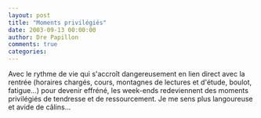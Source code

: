 ```yaml
---
layout: post
title: "Moments privilégiés"
date: 2003-09-13 00:00:00
author: Dre Papillon
comments: true
categories: 
---
```



Avec le rythme de vie qui s'accroît dangereusement en lien direct avec la rentrée (horaires chargés, cours, montagnes de lectures et d'étude, boulot, fatigue...) pour devenir effréné, les week-ends redeviennent des moments privilégiés de tendresse et de ressourcement.  Je me sens plus langoureuse et avide de câlins...